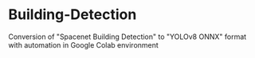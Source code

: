 # Building-Detection
Conversion of "Spacenet Building Detection" to "YOLOv8 ONNX" format with automation in Google Colab environment
